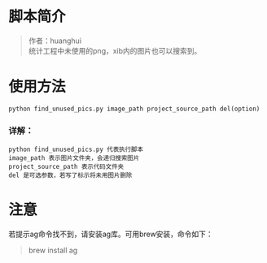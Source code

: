 # 脚本简介

> 作者：huanghui  
> 统计工程中未使用的png，xib内的图片也可以搜索到。

# 使用方法

~~~
python find_unused_pics.py image_path project_source_path del(option)
~~~

### 详解：

~~~
python find_unused_pics.py 代表执行脚本  
image_path 表示图片文件夹，会递归搜索图片
project_source_path 表示代码文件夹
del 是可选参数，若写了标示将未用图片删除
~~~

# 注意

若提示ag命令找不到，请安装ag库。可用brew安装，命令如下：

> brew install ag
